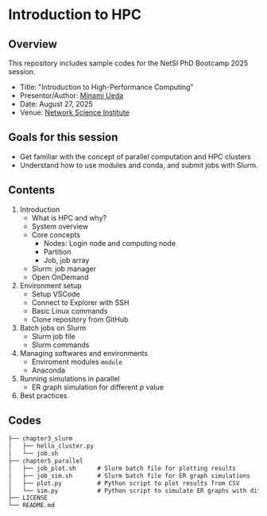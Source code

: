 # Introduction to HPC

## Overview
This repository includes sample codes for the NetSI PhD Bootcamp 2025 session.
- Title: "Introduction to High-Performance Computing"
- Presentor/Author: [Minami Ueda](https://minamiueda.com/)
- Date: August 27, 2025
- Venue: [Network Science Institute](https://www.networkscienceinstitute.org/)

## Goals for this session
- Get familiar with the concept of parallel computation and HPC clusters
- Understand how to use modules and conda, and submit jobs with Slurm.

## Contents

1. Introduction
    - What is HPC and why?
    - System overview
    - Core concepts
        - Nodes: Login node and computing node
        - Partition
        - Job, job array
    - Slurm: job manager
    - Open OnDemand
1. Environment setup
    - Setup VSCode
    - Connect to Explorer with SSH
    - Basic Linux commands
    - Clone repository from GitHub
1. Batch jobs on Slurm
    - Slurm job file
    - Slurm commands
1. Managing softwares and environments
    - Enviroment modules `module`
    - Anaconda
1. Running simulations in parallel
    - ER graph simulation for different $p$ value
1. Best practices

## Codes
```txt
├── chapter3_slurm
│   ├── hello_cluster.py
│   └── job.sh
├── chapter5_parallel
│   ├── job_plot.sh      # Slurm batch file for plotting results
│   ├── job_sim.sh       # Slurm batch file for ER graph simulations
│   ├── plot.py          # Python script to plot results from CSV
│   └── sim.py           # Python script to simulate ER graphs with different p-values
├── LICENSE
└── README.md
```